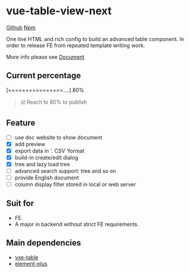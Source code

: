 # vue-table-view-next
[Github](https://github.com/van-fe/vue-table-view-next)
[Npm](https://www.npmjs.com/package/vue-table-view-next)

One line HTML and rich config to build an advanced table component. In order to release FE from repeated template writing work.

More info please see [Document](https://van-fe.github.io/vue-table-view-next/)

## Current percentage
[================....] 80%

> ☑️ Reach to 80% to publish

## Feature
-[ ] use doc website to show document
-[x] add preview
-[x] export data in '. CSV 'format
-[x] build-in create/edit dialog
-[x] tree and lazy load tree
-[ ] advanced search support: tree and so on
-[ ] provide English document
-[ ] column display filter stored in local or web server

## Suit for
- FE.
- A major in backend without strict FE requirements.

## Main dependencies
- [vxe-table](https://xuliangzhan_admin.gitee.io/vxe-table/)
- [element-plus](https://element-plus.org/en-US/)
